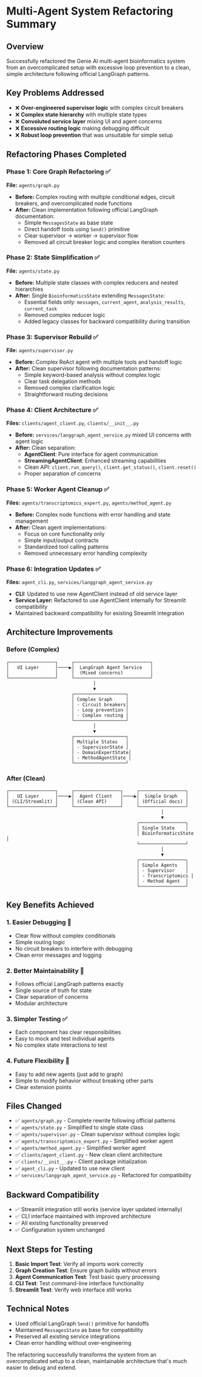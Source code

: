# Multi-Agent System Refactoring Summary

## Overview
Successfully refactored the Genie AI multi-agent bioinformatics system from an overcomplicated setup with excessive loop prevention to a clean, simple architecture following official LangGraph patterns.

## Key Problems Addressed
- ❌ **Over-engineered supervisor logic** with complex circuit breakers
- ❌ **Complex state hierarchy** with multiple state types
- ❌ **Convoluted service layer** mixing UI and agent concerns
- ❌ **Excessive routing logic** making debugging difficult
- ❌ **Robust loop prevention** that was unsuitable for simple setup

## Refactoring Phases Completed

### Phase 1: Core Graph Refactoring ✅
**File:** `agents/graph.py`
- **Before:** Complex routing with multiple conditional edges, circuit breakers, and overcomplicated node functions
- **After:** Clean implementation following official LangGraph documentation:
  - Simple `MessagesState` as base state
  - Direct handoff tools using `Send()` primitive
  - Clear supervisor → worker → supervisor flow
  - Removed all circuit breaker logic and complex iteration counters

### Phase 2: State Simplification ✅
**File:** `agents/state.py`
- **Before:** Multiple state classes with complex reducers and nested hierarchies
- **After:** Single `BioinformaticsState` extending `MessagesState`:
  - Essential fields only: `messages`, `current_agent`, `analysis_results`, `current_task`
  - Removed complex reducer logic
  - Added legacy classes for backward compatibility during transition

### Phase 3: Supervisor Rebuild ✅
**File:** `agents/supervisor.py`
- **Before:** Complex ReAct agent with multiple tools and handoff logic
- **After:** Clean supervisor following documentation patterns:
  - Simple keyword-based analysis without complex logic
  - Clear task delegation methods
  - Removed complex clarification logic
  - Straightforward routing decisions

### Phase 4: Client Architecture ✅
**Files:** `clients/agent_client.py`, `clients/__init__.py`
- **Before:** `services/langgraph_agent_service.py` mixed UI concerns with agent logic
- **After:** Clean separation:
  - **AgentClient**: Pure interface for agent communication
  - **StreamingAgentClient**: Enhanced streaming capabilities
  - Clean API: `client.run_query()`, `client.get_status()`, `client.reset()`
  - Proper separation of concerns

### Phase 5: Worker Agent Cleanup ✅
**Files:** `agents/transcriptomics_expert.py`, `agents/method_agent.py`
- **Before:** Complex node functions with error handling and state management
- **After:** Clean agent implementations:
  - Focus on core functionality only
  - Simple input/output contracts
  - Standardized tool calling patterns
  - Removed unnecessary error handling complexity

### Phase 6: Integration Updates ✅
**Files:** `agent_cli.py`, `services/langgraph_agent_service.py`
- **CLI:** Updated to use new AgentClient instead of old service layer
- **Service Layer:** Refactored to use AgentClient internally for Streamlit compatibility
- Maintained backward compatibility for existing Streamlit integration

## Architecture Improvements

### Before (Complex)
```
┌─────────────────┐     ┌────────────────────────────┐
│   UI Layer      │────▶│  LangGraph Agent Service   │
│                 │     │  (Mixed concerns)          │
└─────────────────┘     └────────────────────────────┘
                                │
                                ▼
                        ┌───────────────────┐
                        │ Complex Graph     │
                        │ - Circuit breakers│
                        │ - Loop prevention │
                        │ - Complex routing │
                        └───────────────────┘
                                │
                                ▼
                        ┌───────────────────┐
                        │ Multiple States   │
                        │ - SupervisorState │
                        │ - DomainExpertState│
                        │ - MethodAgentState │
                        └───────────────────┘
```

### After (Clean)
```
┌─────────────────┐     ┌─────────────────┐     ┌─────────────────┐
│   UI Layer      │────▶│  Agent Client   │────▶│  Simple Graph   │
│ (CLI/Streamlit) │     │ (Clean API)     │     │ (Official docs) │
└─────────────────┘     └─────────────────┘     └─────────────────┘
                                                         │
                                                         ▼
                                                ┌─────────────────┐
                                                │ Single State    │
                                                │ BioinformaticsState │
                                                └─────────────────┘
                                                         │
                                                         ▼
                                                ┌─────────────────┐
                                                │ Simple Agents   │
                                                │ - Supervisor    │
                                                │ - Transcriptomics │
                                                │ - Method Agent  │
                                                └─────────────────┘
```

## Key Benefits Achieved

### 1. **Easier Debugging** 🐛
- Clear flow without complex conditionals
- Simple routing logic
- No circuit breakers to interfere with debugging
- Clean error messages and logging

### 2. **Better Maintainability** 🔧
- Follows official LangGraph patterns exactly
- Single source of truth for state
- Clear separation of concerns
- Modular architecture

### 3. **Simpler Testing** ✅
- Each component has clear responsibilities
- Easy to mock and test individual agents
- No complex state interactions to test

### 4. **Future Flexibility** 🚀
- Easy to add new agents (just add to graph)
- Simple to modify behavior without breaking other parts
- Clear extension points

## Files Changed
- ✅ `agents/graph.py` - Complete rewrite following official patterns
- ✅ `agents/state.py` - Simplified to single state class
- ✅ `agents/supervisor.py` - Clean supervisor without complex logic
- ✅ `agents/transcriptomics_expert.py` - Simplified worker agent
- ✅ `agents/method_agent.py` - Simplified worker agent
- ✅ `clients/agent_client.py` - New clean client architecture
- ✅ `clients/__init__.py` - Client package initialization
- ✅ `agent_cli.py` - Updated to use new client
- ✅ `services/langgraph_agent_service.py` - Refactored for compatibility

## Backward Compatibility
- ✅ Streamlit integration still works (service layer updated internally)
- ✅ CLI interface maintained with improved architecture
- ✅ All existing functionality preserved
- ✅ Configuration system unchanged

## Next Steps for Testing
1. **Basic Import Test**: Verify all imports work correctly
2. **Graph Creation Test**: Ensure graph builds without errors
3. **Agent Communication Test**: Test basic query processing
4. **CLI Test**: Test command-line interface functionality
5. **Streamlit Test**: Verify web interface still works

## Technical Notes
- Used official LangGraph `Send()` primitive for handoffs
- Maintained `MessagesState` as base for compatibility
- Preserved all existing service integrations
- Clean error handling without over-engineering

The refactoring successfully transforms the system from an overcomplicated setup to a clean, maintainable architecture that's much easier to debug and extend.
